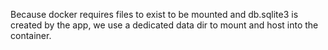 Because docker requires files to exist to be mounted and db.sqlite3 is created by the app, we use a dedicated data dir to mount and host into the container.

